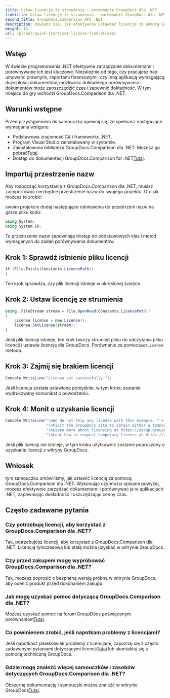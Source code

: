 ```yaml
---
title: Ustaw licencję ze strumienia — porównanie GroupDocs dla .NET
linktitle: Ustaw licencję ze strumienia — porównanie GroupDocs dla .NET
second_title: GroupDocs.Comparison API .NET
description: Dowiedz się, jak efektywnie ustawiać licencje za pomocą GroupDocs.Comparison dla .NET. Dzięki temu samouczkowi zapewnisz dokładność dokumentów i zaoszczędzisz czas.
weight: 11
url: /pl/net/quick-start/set-license-from-stream/
---
```

## Wstęp
W świecie programowania .NET efektywne zarządzanie dokumentami i porównywanie ich jest kluczowe. Niezależnie od tego, czy pracujesz nad umowami prawnymi, raportami finansowymi, czy inną aplikacją wymagającą dużej ilości dokumentów, możliwość dokładnego porównywania dokumentów może zaoszczędzić czas i zapewnić dokładność. W tym miejscu do gry wchodzi GroupDocs.Comparison dla .NET. 
## Warunki wstępne
Przed przystąpieniem do samouczka upewnij się, że spełniasz następujące wymagania wstępne:
- Podstawowa znajomość C# i frameworku .NET.
- Program Visual Studio zainstalowany w systemie.
-  Zainstalowana biblioteka GroupDocs.Comparison dla .NET. Możesz go pobrać[Tutaj](https://releases.groupdocs.com/comparison/net/).
-  Dostęp do dokumentacji GroupDocs.Comparison for .NET[Tutaj](https://tutorials.groupdocs.com/comparison/net/).

## Importuj przestrzenie nazw
Aby rozpocząć korzystanie z GroupDocs.Comparison dla .NET, musisz zaimportować niezbędne przestrzenie nazw do swojego projektu. Oto jak możesz to zrobić:

swoim projekcie dodaj następujące odniesienia do przestrzeni nazw na górze pliku kodu:
```csharp
using System;
using System.IO;
```
Te przestrzenie nazw zapewniają dostęp do podstawowych klas i metod wymaganych do zadań porównywania dokumentów.

## Krok 1: Sprawdź istnienie pliku licencji
```csharp
if (File.Exists(Constants.LicensePath))
{
```
Ten krok sprawdza, czy plik licencji istnieje w określonej ścieżce.
## Krok 2: Ustaw licencję ze strumienia
```csharp
using (FileStream stream = File.OpenRead(Constants.LicensePath))
{
    License license = new License();
    license.SetLicense(stream);
}
```
 Jeśli plik licencji istnieje, ten krok tworzy strumień pliku do odczytania pliku licencji i ustawia licencję dla GroupDocs. Porównanie za pomocą`SetLicense` metoda.
## Krok 3: Zajmij się brakiem licencji
```csharp
Console.WriteLine("License set successfully.");
```
Jeśli licencja została ustawiona pomyślnie, w tym kroku zostanie wydrukowany komunikat o powodzeniu.
## Krok 4: Monit o uzyskanie licencji
```csharp
Console.WriteLine("\nWe do not ship any license with this example. " +
                  "\nVisit the GroupDocs site to obtain either a temporary or permanent license. " +
                  "\nLearn more about licensing at https://zakup.groupdocs.com/faqs/licensing. " +
                  "\nLear how to request temporary license at https://zakup.groupdocs.com/tymczasowa-licencja.”);
```
Jeśli plik licencji nie istnieje, w tym kroku użytkownik zostanie poproszony o uzyskanie licencji z witryny GroupDocs.

## Wniosek
tym samouczku omówiliśmy, jak ustawić licencję za pomocą GroupDocs.Comparison dla .NET. Wykonując czynności opisane powyżej, możesz efektywnie zarządzać dokumentami i porównywać je w aplikacjach .NET, zapewniając dokładność i oszczędzając cenny czas.
## Często zadawane pytania
### Czy potrzebuję licencji, aby korzystać z GroupDocs.Comparison dla .NET?
Tak, potrzebujesz licencji, aby korzystać z GroupDocs.Comparison dla .NET. Licencję tymczasową lub stałą można uzyskać w witrynie GroupDocs.
### Czy przed zakupem mogę wypróbować GroupDocs.Comparison dla .NET?
Tak, możesz poprosić o bezpłatną wersję próbną w witrynie GroupDocs, aby ocenić produkt przed dokonaniem zakupu.
### Jak mogę uzyskać pomoc dotyczącą GroupDocs.Comparison dla .NET?
 Możesz uzyskać pomoc na forum GroupDocs poświęconym porównaniom[Tutaj](https://forum.groupdocs.com/c/comparison/12).
### Co powinienem zrobić, jeśli napotkam problemy z licencjami?
 Jeśli napotkasz jakiekolwiek problemy z licencjami, zapoznaj się z często zadawanymi pytaniami dotyczącymi licencji[Tutaj](https://purchase.groupdocs.com/faqs/licensing) lub skontaktuj się z pomocą techniczną GroupDocs.
### Gdzie mogę znaleźć więcej samouczków i zasobów dotyczących GroupDocs.Comparison dla .NET?
 Obszerną dokumentację i samouczki można znaleźć w witrynie GroupDocs[Tutaj](https://tutorials.groupdocs.com/comparison/net/).